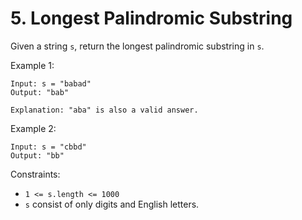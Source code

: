# 5. Longest Palindromic Substring

Given a string `s`, return the longest palindromic substring in `s`.

Example 1:

    Input: s = "babad"
    Output: "bab"

    Explanation: "aba" is also a valid answer.

Example 2:

    Input: s = "cbbd"
    Output: "bb"

Constraints:
- `1 <= s.length <= 1000`
- `s` consist of only digits and English letters.